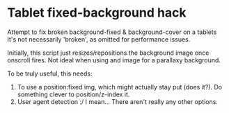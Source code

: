 Tablet fixed-background hack
============================

Attempt to fix broken background-fixed &amp; background-cover on a tablets
It's not necessarily 'broken', as omitted for performance issues.

Initially, this script just resizes/repositions the background image once onscroll fires. Not ideal when using and image for a parallaxy background.

To be truly useful, this needs:

1. To use a position:fixed img, which might actually stay put (does it?). Do something clever to position/z-index it.
2. User agent detection :/ I mean... There aren't really any other options.
